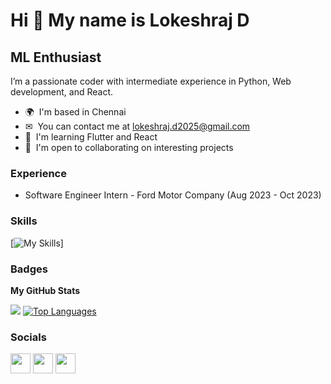 Hi 👋 My name is Lokeshraj D
============================

ML Enthusiast 
-----------------------------------

I’m a passionate coder with intermediate experience in Python, Web development, and React. 

* 🌍  I'm based in Chennai
* ✉  You can contact me at [lokeshraj.d2025@gmail.com](mailto:lokeshraj.d2025@gmail.com)
* 🧠  I'm learning Flutter and React
* 🤝  I'm open to collaborating on interesting projects

### Experience

* Software Engineer Intern - Ford Motor Company (Aug 2023 - Oct 2023)

### Skills

[![My Skills](https://skillicons.dev/icons?i=java,react,nextjs,flutter,dart,mysql,processing,postman,supabase,mongodb,postgres,r,nodejs,express,git,github,linux,arduino,spring,ros,c,cpp,py,js,ts,html,css,vscode)]

### Badges

<b>My GitHub Stats</b>

<p>
<!-- <a href="http://www.github.com/Aadhithya-D"><img src="https://github-readme-stats.vercel.app/api?username=Aadhithya-D&show_icons=true&hide=&count_private=true&title_color=0891b2&text_color=ffffff&icon_color=0891b2&bg_color=1c1917&hide_border=true&show_icons=true" alt="Aadhithya-D's GitHub stats" /></a> -->
<a href="http://www.github.com/Lokeshraj-D"><img src="https://github-readme-streak-stats.herokuapp.com/?user=Lokeshraj&stroke=ffffff&background=1c1917&ring=0891b2&fire=0891b2&currStreakNum=ffffff&currStreakLabel=0891b2&sideNums=ffffff&sideLabels=ffffff&dates=ffffff&hide_border=true" /></a>
<a href="https://github.com/Lokeshraj-D" align="left"><img src="https://github-readme-stats.vercel.app/api/top-langs/?username=Lokeshraj-D&langs_count=8&title_color=0891b2&text_color=ffffff&icon_color=0891b2&bg_color=1c1917&hide_border=true&locale=en&custom_title=Top%20%Languages&layout=compact" alt="Top Languages" /></a>
</p>

### Socials

<p align="left"> <a href="https://www.github.com/Lokeshraj-D" target="blank" rel="noreferrer"><img src="https://raw.githubusercontent.com/danielcranney/readme-generator/main/public/icons/socials/github-dark.svg" width="32" height="32" /></a> <a href="https://www.linkedin.com/in/lokeshraj-d-1b0001227/" target="_blank" rel="noreferrer"><img src="https://raw.githubusercontent.com/danielcranney/readme-generator/main/public/icons/socials/linkedin.svg" width="32" height="32" /></a> <a href="https://aadhisblog.hashnode.dev" target="_blank" rel="noreferrer"><img src="https://raw.githubusercontent.com/danielcranney/readme-generator/main/public/icons/socials/hashnode.svg" width="32" height="32" /></a></p>
